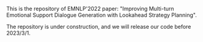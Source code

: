 This is the repository of EMNLP'2022 paper: "Improving Multi-turn Emotional Support Dialogue Generation with Lookahead Strategy Planning".

The repository is under construction, and we will release our code before 2023/3/1.
